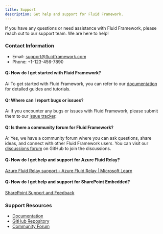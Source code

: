 ```yaml
---
title: Support
description: Get help and support for Fluid Framework.
---
```


If you have any questions or need assistance with Fluid Framework, please reach out to our support team. We are here to help!

### Contact Information

- Email: support@fluidframework.com
- Phone: +1-123-456-7890


#### Q: How do I get started with Fluid Framework?

A: To get started with Fluid Framework, you can refer to our [documentation](https://fluidframework.com/docs/) for detailed guides and tutorials.

#### Q: Where can I report bugs or issues?

A: If you encounter any bugs or issues with Fluid Framework, please submit them to our [issue tracker](https://github.com/microsoft/FluidFramework/issues/new/choose).

#### Q: Is there a community forum for Fluid Framework?

A: Yes, we have a community forum where you can ask questions, share ideas, and connect with other Fluid Framework users. You can visit our [discussions forum](https://github.com/microsoft/FluidFramework/discussions) on GitHub to join the discussions.

#### Q: How do I get help and support for Azure Fluid Relay?
[Azure Fluid Relay support - Azure Fluid Relay | Microsoft Learn](https://learn.microsoft.com/en-us/azure/azure-fluid-relay/resources/support)

#### Q: How do I get help and support for SharePoint Embedded?
[SharePoint Support and Feedback](https://learn.microsoft.com/en-us/sharepoint/dev/support-feedback)

### Support Resources

- [Documentation](https://fluidframework.com/)
- [GitHub Repository](https://github.com/fluidframework)
- [Community Forum](https://github.com/microsoft/FluidFramework/discussions)
